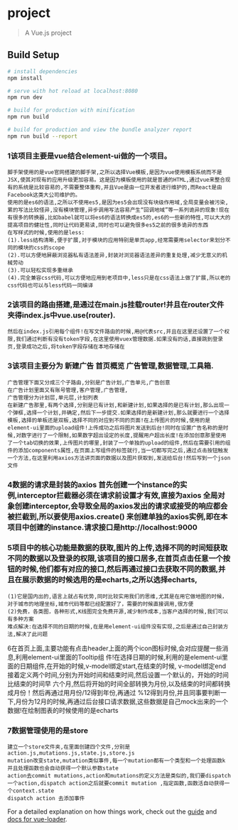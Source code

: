 # project

> A Vue.js project

## Build Setup

``` bash
# install dependencies
npm install

# serve with hot reload at localhost:8080
npm run dev

# build for production with minification
npm run build

# build for production and view the bundle analyzer report
npm run build --report
```

### 1该项目主要是vue结合element-ui做的一个项目。
    脚手架使用的是vue官网搭建的脚手架,之所以选择Vue模板,是因为vue使用模板系统而不是JSX,使其对现有的应用升级更加容易。这是因为模板使用的就是普通的HTML,通过vue来整合现有的系统是比较容易的,不需要整体重构,并且Vue是由一位开发者进行维护的,而React是由Facebook这类大公司维护的。
    使用的是es6的语法,之所以不使用es5,是因为es5会出现没有块级作用域,全局变量会被污染,累的写法比较怪异,没有模块管理,异步调用写法容易产生“回调地域”等一系列诡异的现象!现在有很多的转换器,比如babel就可以将es6的语法转换成es5的,es6的一些新的特性,可以大大的提高项目的健壮性,同时让代码更易读,同时也可以避免很多es5之前的很多诡异的东西
    在写样式的时候,使用的是less:
    (1).less结构清晰,便于扩展,对于模块的应用特别是单页app,经常需要用selector来划分不同的模块的css的scope
    (2).可以方便地屏蔽浏览器私有语法差异,封装对浏览器语法差异的重复处理,减少无意义的机械劳动
    (3).可以轻松实现多重继承
    (4).完全兼容css代码,可以方便地应用到老项目中,less只是在css语法上做了扩展,所以老的css代码也可以与less代码一同编译

### 2该项目的路由搭建,是通过在main.js挂载router!并且在router文件夹得index.js中vue.use(router).
    然后在index.js引用每个组件!在写文件路由的时候,用@代表src,并且在这里还设置了一个权限,我们通过判断有没有token字段,在这里使用vuex管理数据.如果没有的话,直接跳到登录页,登录成功之后,将token字段存储在本地存储在

### 3该项目主要分为 新建广告 首页概览  广告管理,数据管理,工具箱.
    广告管理下面又分成三个子路由,分别是广告计划,广告单元,广告创意
    在广告计划里面又有账号管理,客户管理,广告管理,
    广告管理分为计划层,单元层,计划列表
    在新建广告那里,有两个选择,分别是已有计划,和新建计划,如果选择的是已有计划,那么出现一个弹框,选择一个计划,并确定,然后下一步提交.如果选择的是新建计划,那么就要进行一个选择模板,选择的单板还是双板,选择不同的对应到不同的页面!在上传图片的时候,使用的是element-ui里面的upload组件!上传成功之后将图片发送到后台!同时在设置广告名称的是时候,对数字进行了一个限制,如果数字超出设定的长度,提醒用户超出长度!在添加创意那里使用了一个tab切换的效果,上传图片的哪里,封装了一个单独的upload的组件,然后在需要引用的组件的添加components属性,在页面上写组件的标签就行,当一切都写完之后,通过点击按钮触发一个方法,在这里利用axios方法讲页面的数据以及图片获取到,发送给后台!然后写到一个json文件

### 4数据的请求是封装的axios 首先创建一个instance的实例,interceptor拦截器必须在请求前设置才有效,直接为axios     全局对象创建interceptor,会导致全局的axios发出的请求或接受的响应都会被拦截到,所以要使用axios.create()    来创建单独的axios实例,即在本项目中创建的instance.请求接口是http://localhost:9000

### 5项目中的核心功能是数据的获取,图片的上传,选择不同的时间短获取不同的数据以及登录的权限,该项目的接口居多,在首页点击任意一个按钮的时候,他们都有对应的接口,然后再通过接口去获取不同的数据,并且在展示数据的时候选用的是echarts,之所以选择echarts,
    (1)它是国内出的,语言上就占有优势,同时比较实用我们的思维,尤其是在用它做地图的时候，对于城市的地理坐标,城市代码等都已经配置好了，需要的时候直接调用,很方便
    (2)免费，各类图，各种形式,K线图完全免费开源,减少制作成本,当客户选择的时候,我们可以有多种方案
    难点解决:在选择不同的日期的时候,在是用element-ui组件没有实现,之后是通过自己封装方法,解决了此问题
6在首页上面,主要功能有点击header上面的两个icon图标时候,会对应提醒一些消息,利用element-ui里面的Tooltip组     件!在选择日期的时候,利用的是element-ui里面的日期组件,在开始的时候,v-model绑定start,在结束的时候,        v-model绑定end 接着定义两个时间,分别为开始时间和结束时间,然后设置一个默认的，开始的时间比结束的时间早   六个月,然后将开始的时间全部转换为月份,以及结束的时间都转换成月份！然后再通过用月份/12得到年份,再通过    %12得到月份,并且同事要判断一下,月份为12月的时候,再通过后台接口请求数据,这些数据是自己mock出来的一个数据!在绘制图表的时候使用的是echarts

### 7数据管理使用的是store
    建立一个store文件夹,在里面创建四个文件,分别是action.js,mutations.js,state.js,store.js
    mutation改变state,mutation类似事件,每一个mutation都有一个类型和一个处理函数k
    并且处理函数也会自动获得一个默认参数state
    action去commit mutations,action和mutations的定义方法是类似的,我们要dispatch一个action,dispatch action之后就要commit mutation ,指定函数,函数活自动获得一个context.state
    dispatch action 去添加事件







For a detailed explanation on how things work, check out the [guide](http://vuejs-templates.github.io/webpack/) and [docs for vue-loader](http://vuejs.github.io/vue-loader).
